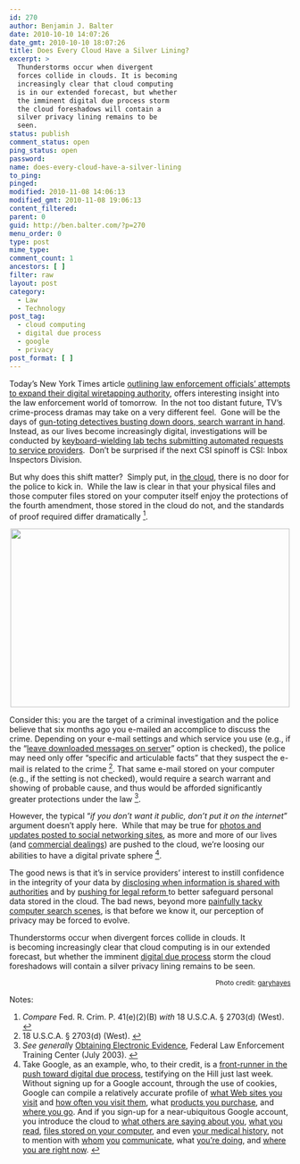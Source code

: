 ```yaml
---
id: 270
author: Benjamin J. Balter
date: 2010-10-10 14:07:26
date_gmt: 2010-10-10 18:07:26
title: Does Every Cloud Have a Silver Lining?
excerpt: >
  Thunderstorms occur when divergent
  forces collide in clouds. It is becoming
  increasingly clear that cloud computing
  is in our extended forecast, but whether
  the imminent digital due process storm
  the cloud foreshadows will contain a
  silver privacy lining remains to be
  seen.
status: publish
comment_status: open
ping_status: open
password:
name: does-every-cloud-have-a-silver-lining
to_ping:
pinged:
modified: 2010-11-08 14:06:13
modified_gmt: 2010-11-08 19:06:13
content_filtered:
parent: 0
guid: http://ben.balter.com/?p=270
menu_order: 0
type: post
mime_type:
comment_count: 1
ancestors: [ ]
filter: raw
layout: post
category:
  - Law
  - Technology
post_tag:
  - cloud computing
  - digital due process
  - google
  - privacy
post_format: [ ]
---
```

[][1]Today’s New York Times article <a title="NYT: U.S. Tries to Make It Easier to Wiretap the Internet" href="http://www.nytimes.com/2010/09/27/us/27wiretap.html?_r=1&ref=technology" target="_blank">outlining law enforcement officials’ attempts to expand their digital wiretapping authority</a>, offers interesting insight into the law enforcement world of tomorrow.  In the not too distant future, TV’s crime-process dramas may take on a very different feel.  Gone will be the days of <a title="Hulu: Best of Swatch Breaches" href="http://www.hulu.com/watch/53368/swat-best-of-breaches" target="_blank">gun-toting detectives busting down doors, search warrant in hand</a>. Instead, as our lives become increasingly digital, investigations will be conducted by <a title="CSI Miami IP Address Lookup" href="http://www.youtube.com/watch?v=6Z70BmmSkMY&feature=related" target="_blank">keyboard-wielding lab techs submitting automated requests to service providers</a>.  Don’t be surprised if the next CSI spinoff is CSI: Inbox Inspectors Division.

But why does this shift matter?  Simply put, in <a title="Wikipedia: Cloud Computing" href="http://en.wikipedia.org/wiki/Cloud_computing" target="_blank">the cloud</a>, there is no door for the police to kick in.  While the law is clear in that your physical files and those computer files stored on your computer itself enjoy the protections of the fourth amendment, those stored in the cloud do not, and the standards of proof required differ dramatically <a class="simple-footnote" title="Compare Fed. R. Crim. P. 41(e)(2)(B) with 18 U.S.C.A. § 2703(d) (West)." id="return-note-2020-1" href="#note-2020-1"><sup>1</sup></a>.

<!--more-->

<p style="text-align: center;">
  <a href="http://ben.balter.com/wp-content/uploads/2010/09/4502026170_4bf31f04e6.jpg"></a><img class="aligncenter" title="Cloud Computing - 500px" src="http://ben.balter.com/wp-content/uploads/2010/09/4502026170_4bf31f04e6.jpg" alt="" width="500" height="320" />
</p>

Consider this: you are the target of a criminal investigation and the police believe that six months ago you e-mailed an accomplice to discuss the crime. Depending on your e-mail settings and which service you use (e.g., if the “<a href="http://office.microsoft.com/en-us/outlook-help/leave-e-mail-messages-on-your-e-mail-server-HA001150793.aspx" target="_blank">leave downloaded messages on server</a>” option is checked), the police may need only offer “specific and articulable facts” that they suspect the e-mail is related to the crime <a class="simple-footnote" title="18 U.S.C.A. § 2703(d) (West)." id="return-note-2020-2" href="#note-2020-2"><sup>2</sup></a>. That same e-mail stored on your computer (e.g., if the setting is not checked), would require a search warrant and showing of probable cause, and thus would be afforded significantly greater protections under the law <a class="simple-footnote" title="See generally Obtaining Electronic Evidence, Federal Law Enforcement Training Center (July 2003)." id="return-note-2020-3" href="#note-2020-3"><sup>3</sup></a>.

However, the typical “*if you don’t want it public, don’t put it on the internet*” argument doesn’t apply here.  While that may be true for <a title="Your Open Book" href="http://youropenbook.org/" target="_blank">photos and updates posted to social networking sites</a>, as more and more of our lives (and <a title="Google Business Customers" href="http://www.google.com/apps/intl/en/business/customers.html" target="_blank">commercial dealings</a>) are pushed to the cloud, we’re loosing our abilities to have a digital private sphere <a class="simple-footnote" title="Take Google, as an example, who, to their credit, is a front-runner in the push toward digital due process, testifying on the Hill just last week. Without signing up for a Google account, through the use of cookies, Google can compile a relatively accurate profile of what Web sites you visit and how often you visit them, what products you purchase, and where you go. And if you sign-up for a near-ubiquitous Google account, you introduce the cloud to what others are saying about you, what you read, files stored on your computer, and even your medical history, not to mention with whom you communicate, what you’re doing, and where you are right now." id="return-note-2020-4" href="#note-2020-4"><sup>4</sup></a>.

The good news is that it’s in service providers’ interest to instill confidence in the integrity of your data by <a title="Google Government Inqueries" href="http://www.google.com/transparencyreport/governmentrequests/" target="_blank">disclosing when information is shared with authorities</a> and by <a title="Digital Due Process" href="http://digitaldueprocess.org/index.cfm?objectid=37940370-2551-11DF-8E02000C296BA163" target="_blank">pushing for legal reform </a>to better safeguard personal data stored in the cloud. The bad news, beyond more <a title="YouTube: CSI Blog Search" href="http://www.youtube.com/watch?v=hkDD03yeLnU" target="_blank">painfully tacky computer search scenes</a>, is that before we know it, our perception of privacy may be forced to evolve.

Thunderstorms occur when divergent forces collide in clouds. It is becoming increasingly clear that cloud computing is in our extended forecast, but whether the imminent <a href="http://digitaldueprocess.org/" target="_blank">digital due process</a> storm the cloud foreshadows will contain a silver privacy lining remains to be seen.

<div style="font-size: 12px; text-align: right;">
  Photo credit: <a href="http://www.flickr.com/photos/garyhayes/4502026170/" target="_blank">garyhayes</a>
</div>

<div class="simple-footnotes">
  <p class="notes">
    Notes:
  </p>
  
  <ol>
    <li id="note-2020-1">
      <em>Compare</em> Fed. R. Crim. P. 41(e)(2)(B) <em>with</em> 18 U.S.C.A. § 2703(d) (West). <a href="#return-note-2020-1">↩</a>
    </li>
    <li id="note-2020-2">
      18 U.S.C.A. § 2703(d) (West). <a href="#return-note-2020-2">↩</a>
    </li>
    <li id="note-2020-3">
      <em>See generall</em>y <a href="http://docs.google.com/viewer?a=v&q=cache:IYzfdrim0owJ:www.fletc.gov/training/programs/legal-division/downloads-articles-and-faqs/downloads/other/obtaining_electronic.pdf/download+&hl=en&gl=us&pid=bl&srcid=ADGEESgpYeTPUFAijEyb4BnY4_wzFLwSJmRNv8yL2ZD8EkhQTjt7oXv9kELuYHG7A202xJ9_MGwvgVDwjviAEh0zW76gZQAbieBYwR6cnNUyD83txcScrGTU0qDUME590QPAMej6hmSy&sig=AHIEtbTf4jZconLMbkMO_hVK8xQ92bqZNQ" target="_blank">Obtaining Electronic Evidence</a>, Federal Law Enforcement Training Center (July 2003). <a href="#return-note-2020-3">↩</a>
    </li>
    <li id="note-2020-4">
      Take Google, as an example, who, to their credit, is a <a title="Google Policy Blog: Digital Due Process the Time is Now" href="http://googlepublicpolicy.blogspot.com/2010/09/digital-due-process-time-is-now.html" target="_blank">front-runner in the push toward digital due process</a>, testifying on the Hill just last week. Without signing up for a Google account, through the use of cookies, Google can compile a relatively accurate profile of <a title="Google.com" href="http://google.com" target="_blank">what Web sites you visit</a> and <a title="Google Analytics" href="http://google.com/analytics" target="_blank">how often you visit them</a>, what <a title="Google Checkout" href="http://checkout.google.com" target="_blank">products you purchase</a>, and <a title="Google Maps" href="http://maps.google.com" target="_blank">where you go</a>. And if you sign-up for a near-ubiquitous Google account, you introduce the cloud to <a title="Google Alerts" href="http://alerts.google.com" target="_blank">what others are saying about you</a>, <a title="Google Books" href="http://books.google.com" target="_blank">what you read</a>, <a title="Google Desktop" href="http://desktop.google.com" target="_blank">files stored on your computer</a>, and even <a title="Google Health" href="http://google.com/health/" target="_blank">your medical history</a>, not to mention with <a title="Google Talk" href="http://google.com/talk" target="_blank">whom</a> <a title="Gmail" href="http://gmail.com" target="_blank">you</a> <a title="Google Voice" href="http://google.com/voice/" target="_blank">communicate</a>, what <a title="Google Calendar" href="http://google.com/calendar/" target="_blank">you’re doing</a>, and <a title="Google Mobile" href="http://mobile.google.com" target="_blank">where you are right now</a>. <a href="#return-note-2020-4">↩</a>
    </li>
  </ol>
</div>

 [1]: http://ben.balter.com/wp-content/uploads/2010/09/4502026170_4bf31f04e6.jpg